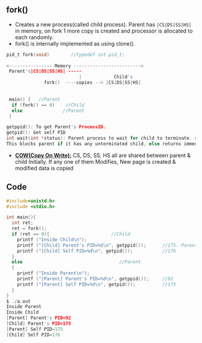 ## fork()
- Creates a new process(called child process). Parent has `|CS|DS|SS|HS|` in memory, on fork 1 more copy is created and processor is allocated to each randomly.
- fork() is internally implemented as using clone().
```c
pid_t fork(void)        //typedef int pid_t;
 
<---------------- Memory ------------------------->
 Parent's|CS|DS|SS|HS| -----
                           |            Child's
              fork()  ----copies --> |CS|DS|SS|HS|
                 
 
 main() {   //Parent    
  if (fork() == 0)    //Child
  else               //Parent
 }

getppid(): To get Parent's ProcessID.    
getpid(): Get self PID
int wait(int *status): Parent process to wait for child to terminate. returns pid of terminated child, sets term_status in status. 
This blocks parent if it has any unterminated child, else returns immediately.
```
- **[COW(Copy On Write):](process_copy_on_write.c)** CS, DS, SS, HS all are shared between parent & child Initially. If any one of them Modifies, New page is created & modified data is copied

## Code
```c
#include<unistd.h>
#include <stdio.h>

int main(){
  int ret;
  ret = fork();
  if (ret == 0){                       //Child
    printf ("Inside Child\n");
    printf ("[Child] Parent's PID=%d\n", getppid());      //175. Parent's PID is always smaller since its created earlier.
    printf ("[Child] Self PID=%d\n", getpid());           //176
  }
  else                                    //Parent
  {
    printf ("Inside Parent\n");
    printf ("[Parent] Parent's PID=%d\n", getppid());     //92
    printf ("[Parent] Self PID=%d\n", getpid());          //175
  }
}
$ ./a.out
Inside Parent
Inside Child
[Parent] Parent's PID=92
[Child] Parent's PID=175
[Parent] Self PID=175
[Child] Self PID=176
```
